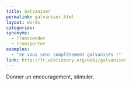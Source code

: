 ```yaml
---
title: Galvaniser
permalink: galvaniser.html
layout: words
categories:
synonyms:
  - Transcender
  - transporter
examples:
  - "Je vous sens complètement galvanisés !"
link: http://fr.wiktionary.org/wiki/galvaniser
---
```


Donner un encouragement, stimuler.

